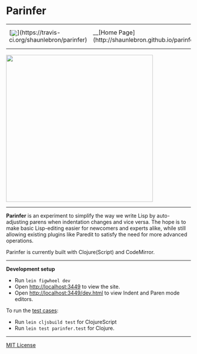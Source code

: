 # Parinfer 

 <table>
<tr>
<td>[<img src="https://travis-ci.org/shaunlebron/parinfer.svg?branch=master" valign="middle">](https://travis-ci.org/shaunlebron/parinfer)</td>
<td>__[Home Page](http://shaunlebron.github.io/parinfer/)__</td>
<td>[Download Plugins](http://shaunlebron.github.io/parinfer/#editor-plugins)</td>
<td>[Make a Plugin](https://github.com/shaunlebron/parinfer/wiki/Make-a-Plugin)</td>
</tr>
</table>

<img src="http://zippy.gfycat.com/WeirdOddBluefintuna.gif" width="400">

---

__Parinfer__ is an experiment to simplify the way we write Lisp by auto-adjusting
parens when indentation changes and vice versa.  The hope is to make
basic Lisp-editing easier for newcomers and experts alike, while still allowing
existing plugins like Paredit to satisfy the need for more advanced operations.

[Paredit]:http://danmidwood.com/content/2014/11/21/animated-paredit.html

Parinfer is currently built with Clojure(Script) and CodeMirror.

---

__Development setup__

- Run `lein figwheel dev`
- Open <http://localhost:3449> to view the site.
- Open <http://localhost:3449/dev.html> to view Indent and Paren mode editors.

To run the [test cases]:

- Run `lein cljsbuild test` for ClojureScript
- Run `lein test parinfer.test` for Clojure.

[test cases]:test-cases

---

[MIT License](LICENSE.md)
